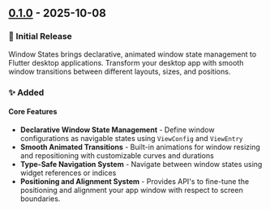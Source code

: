 ## [0.1.0](https://github.com/yourusername/window_states/releases/tag/v0.1.0) - 2025-10-08

### 🎉 Initial Release
Window States brings declarative, animated window state management to Flutter desktop applications. Transform your desktop app with smooth window transitions between different layouts, sizes, and positions.
### ✨ Added
#### Core Features

- **Declarative Window State Management** - Define window configurations as navigable states using `ViewConfig` and `ViewEntry`
- **Smooth Animated Transitions** - Built-in animations for window resizing and repositioning with customizable curves and durations
- **Type-Safe Navigation System** - Navigate between window states using widget references or indices
- **Positioning and Alignment System** - Provides API's to fine-tune the positioning and alignment your app window with respect to screen boundaries.